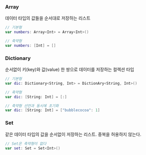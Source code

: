 ### Array
데이터 타입의 값들을 순서대로 저장하는 리스트
```swift
// 기본형
var numbers: Array<Int> = Array<Int>()

// 축약형
var numbers: [Int] = []
```

### Dictionary
순서없이 키(key)와 값(value) 한 쌍으로 데이터를 저장하는 컬렉션 타입
```swift
// 기본형
var dic: Dictionary<String, Int> = DictionAry<String, Int>()

// 축약형
var dic: [String: Int] = [:]

// 축약형 선언과 동시에 초기화
var dic: [String: Int] = ["bubblecocoa": 1]
```

### Set
같은 데이터 타입의 값을 순서없이 저장하는 리스트. 중복을 허용하지 않는다.
```swift
// Set은 축약형이 없다
var set: Set = Set<Int>()
```
